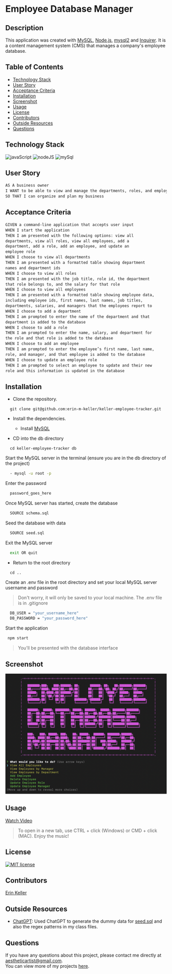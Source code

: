   # Employee Database Manager
  
  ## Description 
  This application was created with [MySQL](https://dev.mysql.com/doc/mysql-installation-excerpt/5.7/en/), [Node.js](https://nodejs.org/en), [mysql2](https://www.npmjs.com/package/mysql2) and [Inquirer](https://www.npmjs.com/package/inquirer). It is a content management system (CMS) that manages a company's employee database.
  
  ## Table of Contents
  * [Technology Stack](#technology-stack)
  * [User Story](#user-story)
  * [Acceptance Criteria](#acceptance-criteria)
  * [Installation](#installation)
  * [Screenshot](#screenshot)
  * [Usage](#usage)
  * [License](#license)
  * [Contributors](#contributors)
  * [Outside Resources](#outside-resources)
  * [Questions](#questions)

  ## Technology Stack

![javaScript](https://img.shields.io/badge/-JavaScript-61DAFB?color=red&style=flat)
![nodeJS](https://img.shields.io/badge/-Node.js-61DAFB?color=orange&style=flat)
![mySql](https://img.shields.io/badge/-MySQL-61DAFB?color=yellow&style=flat)

  ## User Story
  ```md
  AS A business owner
  I WANT to be able to view and manage the departments, roles, and employees in my company
  SO THAT I can organize and plan my business
  ```

  ## Acceptance Criteria
  ```md
  GIVEN a command-line application that accepts user input
  WHEN I start the application
  THEN I am presented with the following options: view all  
  departments, view all roles, view all employees, add a  
  department, add a role, add an employee, and update an  
  employee role
  WHEN I choose to view all departments
  THEN I am presented with a formatted table showing department  
  names and department ids
  WHEN I choose to view all roles
  THEN I am presented with the job title, role id, the department  
  that role belongs to, and the salary for that role
  WHEN I choose to view all employees
  THEN I am presented with a formatted table showing employee data,  
  including employee ids, first names, last names, job titles,  
  departments, salaries, and managers that the employees report to
  WHEN I choose to add a department
  THEN I am prompted to enter the name of the department and that  
  department is added to the database
  WHEN I choose to add a role
  THEN I am prompted to enter the name, salary, and department for  
  the role and that role is added to the database
  WHEN I choose to add an employee
  THEN I am prompted to enter the employee’s first name, last name,  
  role, and manager, and that employee is added to the database
  WHEN I choose to update an employee role
  THEN I am prompted to select an employee to update and their new  
  role and this information is updated in the database
  ```
  
  ## Installation 
  * Clone the repository.
  ```
    git clone git@github.com:erin-m-keller/keller-employee-tracker.git
  ```

  * Install the dependencies.
    * Install [MySQL](https://dev.mysql.com/doc/mysql-installation-excerpt/5.7/en/)
  
  * CD into the db directory
  ```
    cd keller-employee-tracker db
  ```

  Start the MySQL server in the terminal (ensure you are in the db directory of the project)

  ``` bash
    - mysql -u root -p 
  ```

  Enter the password
  ``` bash
    password_goes_here
  ```

  Once MySQL server has started, create the database

  ``` bash
    SOURCE schema.sql 
  ```

  Seed the database with data
  ``` bash
    SOURCE seed.sql
  ```

  Exit the MySQL server
  ``` bash
    exit OR quit
  ```

  * Return to the root directory
  ```
    cd ..
  ```

  Create an .env file in the root directory and set your local MySQL server username and password
  > Don't worry, it will only be saved to your local machine. The .env file is in .gitignore
  ``` bash
    DB_USER = "your_username_here"
    DB_PASSWORD = "your_password_here"
  ```
  Start the application
   ``` bash
    npm start
  ```
  > You'll be presented with the database interface

  ## Screenshot

  ![NodeScreen](./assets/images/finished-product.png)
  
  ## Usage
  
  [Watch Video](https://drive.google.com/file/d/1iELxbAFZ1_PYDwMMTFaTdvwde3DP2lkQ/view?usp=sharing)

  > To open in a new tab, use CTRL + click (Windows) or CMD + click (MAC). Enjoy the music!
  
  ## License 
  [![MIT license](https://img.shields.io/badge/License-MIT-purple.svg)](https://lbesson.mit-license.org/)
  
  ## Contributors 
  [Erin Keller](https://github.com/erin-m-keller)

  ## Outside Resources

  * [ChatGPT](https://openai.com/blog/chatgpt): Used ChatGPT to generate the dummy data for [seed.sql](./seed.sql) and also the regex patterns in my class files.
  
  ## Questions
  If you have any questions about this project, please contact me directly at [aestheticartist@gmail.com](aestheticartist@gmail.com).  
  You can view more of my projects [here](https://github.com/erin-m-keller).
  

